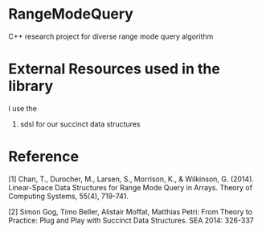 # RangeModeQuery
C++ research project for diverse range mode query algorithm

# External Resources used in the library
I use the
  1. sdsl for our succinct data structures

# Reference
[1] Chan, T., Durocher, M., Larsen, S., Morrison, K., & Wilkinson, G. (2014). Linear-Space Data Structures for Range Mode Query in Arrays. Theory of Computing Systems, 55(4), 719-741.

[2] Simon Gog, Timo Beller, Alistair Moffat, Matthias Petri: From Theory to Practice: Plug and Play with Succinct Data Structures. SEA 2014: 326-337

